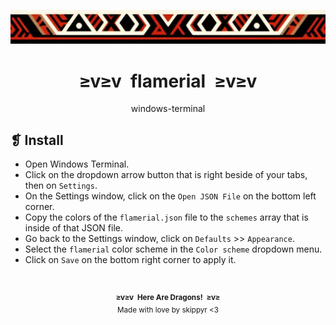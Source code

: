 <p align="center">
	<img alt="" src="../../assets/ornament.webp" />
</p>
<h1 align="center">≥v≥v&ensp;flamerial&ensp;≥v≥v</h1>
<p align="center">windows-terminal</p>

## ❡ Install

- Open Windows Terminal.
- Click on the dropdown arrow button that is right beside of your tabs, then on `Settings`.
- On the Settings window, click on the `Open JSON File` on the bottom left corner.
- Copy the colors of the `flamerial.json` file to the `schemes` array that is inside of that JSON file.
- Go back to the Settings window, click on `Defaults` >> `Appearance`.
- Select the `flamerial` color scheme in the `Color scheme` dropdown menu.
- Click on `Save` on the bottom right corner to apply it.

&ensp;
<p align="center"><sup><strong>≥v≥v&ensp;Here Are Dragons!&ensp;≥v≥</strong><br />Made with love by skippyr <3</sup></p>
